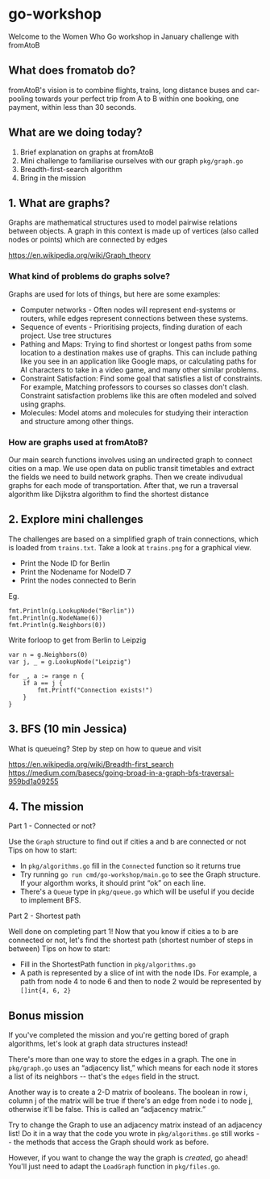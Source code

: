 # go-workshop

Welcome to the Women Who Go workshop in January challenge with fromAtoB

## What does fromatob do?

fromAtoB's vision is to combine flights, trains, long distance buses and car-pooling towards your perfect trip from A to B within one booking, one payment, within less than 30 seconds.


## What are we doing today?

1. Brief explanation on graphs at fromAtoB
2. Mini challenge to familiarise ourselves with our graph `pkg/graph.go`
3. Breadth-first-search algorithm
4. Bring in the mission


## 1. What are graphs?

Graphs are mathematical structures used to model pairwise relations between objects. A graph in this context is made up of vertices (also called nodes or points) which are connected by edges

https://en.wikipedia.org/wiki/Graph_theory


### What kind of problems do graphs solve?

Graphs are used for lots of things, but here are some examples:

- Computer networks - Often nodes will represent end-systems or routers, while edges represent connections between these systems.
- Sequence of events - Prioritising projects, finding duration of each project. Use tree structures
- Pathing and Maps: Trying to find shortest or longest paths from some location to a destination makes use of graphs. This can include pathing like you see in an application like Google maps, or calculating paths for AI characters to take in a video game, and many other similar problems.
- Constraint Satisfaction: Find some goal that satisfies a list of constraints. For example, Matching professors to courses so classes don't clash. Constraint satisfaction problems like this are often modeled and solved using graphs.
- Molecules: Model atoms and molecules for studying their interaction and structure among other things.

### How are graphs used at fromAtoB?

Our main search functions involves using an undirected graph to connect cities on a map.
We use open data on public transit timetables and extract the fields we need to build network graphs. Then we create indivudual graphs for each mode of transportation. After that, we run a traversal algorithm like Dijkstra algorithm to find the shortest distance


## 2. Explore mini challenges

The challenges are based on a simplified graph of train connections, which is loaded from `trains.txt`. Take a look at `trains.png` for a graphical view.

- Print the Node ID for Berlin
- Print the Nodename for NodeID 7
- Print the nodes connected to Berin

Eg.

    fmt.Println(g.LookupNode("Berlin"))
    fmt.Println(g.NodeName(6))
    fmt.Println(g.Neighbors(0))

Write forloop to get from Berlin to Leipzig

    var n = g.Neighbors(0)
    var j, _ = g.LookupNode("Leipzig")

    for _, a := range n {
        if a == j {
            fmt.Printf("Connection exists!")
        }
    }


## 3. BFS (10 min Jessica)

What is queueing?
Step by step on how to queue and visit

https://en.wikipedia.org/wiki/Breadth-first_search
https://medium.com/basecs/going-broad-in-a-graph-bfs-traversal-959bd1a09255


## 4. The mission

Part 1 - Connected or not?

Use the `Graph` structure to find out if cities a and b are connected or not
Tips on how to start:
- In `pkg/algorithms.go` fill in the `Connected` function so it returns true
- Try running `go run cmd/go-workshop/main.go` to see the Graph structure. If your algorthm works, it should print “ok” on each line.
- There's a `Queue` type in `pkg/queue.go` which will be useful if you decide to implement BFS.

Part 2 - Shortest path

Well done on completing part 1! Now that you know if cities a to b are connected or not, let's find the shortest path (shortest number of steps in between)
Tips on how to start:
- Fill in the ShortestPath function in `pkg/algorithms.go`
- A path is represented by a slice of int with the node IDs. For example, a path from node 4 to node 6 and then to node 2 would be represented by `[]int{4, 6, 2}`


## Bonus mission

If you've completed the mission and you're getting bored of graph algorithms, let's look at graph data structures instead!

There's more than one way to store the edges in a graph. The one in `pkg/graph.go` uses an “adjacency list,” which means for each node it stores a list of its neighbors -- that's the `edges` field in the struct.

Another way is to create a 2-D matrix of booleans. The boolean in row i, column j of the matrix will be true if there's an edge from node i to node j, otherwise it'll be false. This is called an “adjacency matrix.”

Try to change the Graph to use an adjacency matrix instead of an adjacency list! Do it in a way that the code you wrote in `pkg/algorithms.go` still works -- the methods that access the Graph should work as before.

However, if you want to change the way the graph is *created*, go ahead! You'll just need to adapt the `LoadGraph` function in `pkg/files.go`.
